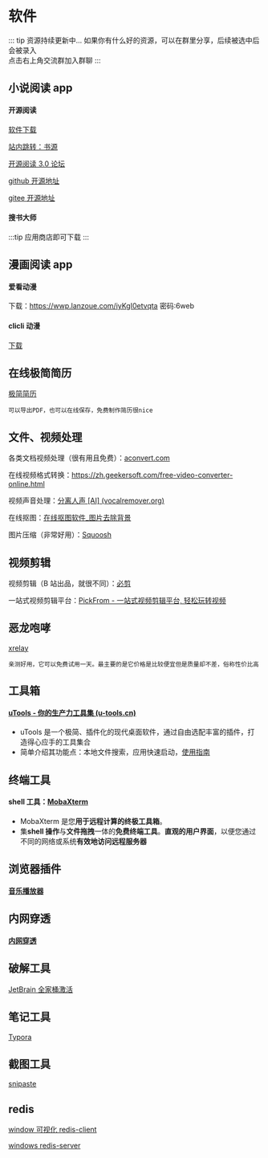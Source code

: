 # 软件

::: tip 资源持续更新中...
如果你有什么好的资源，可以在群里分享，后续被选中后会被录入 <br>
点击右上角交流群加入群聊
:::

## 小说阅读 app

#### 开源阅读

[软件下载](https://kunfei.lanzoui.com/b0f810h4b)

[站内跳转：书源](/book/booksource.md#源仓库)

[开源阅读 3.0 论坛](https://www.5yd.cc/thread-38.htm)

[github 开源地址](https://github.com/gedoor/legado)

[gitee 开源地址](https://gitee.com/mirrors/Legado?_from=gitee_search#%E9%98%85%E8%AF%BB30)

#### 搜书大师

:::tip
应用商店即可下载
:::

## 漫画阅读 app

#### 爱看动漫

下载：https://wwp.lanzoue.com/iyKgI0etvqta
密码:6web

#### clicli 动漫

[下载](https://clicli.app/)

## 在线极简简历

[极简简历](https://www.polebrief.com/index)

```
可以导出PDF，也可以在线保存，免费制作简历很nice
```



## 文件、视频处理

各类文档视频处理（很有用且免费）：[aconvert.com](https://www.aconvert.com/)

在线视频格式转换：https://zh.geekersoft.com/free-video-converter-online.html

视频声音处理：[分离人声 [AI] (vocalremover.org)](https://vocalremover.org/zh/)

在线抠图：[在线抠图软件\_图片去除背景 ](https://www.remove.bg/zh)

图片压缩（非常好用）：[Squoosh](https://squoosh.app/)

## 视频剪辑

视频剪辑（B 站出品，就很不同）：[必剪](https://bcut.drawyoo.com/)

一站式视频剪辑平台：[PickFrom - 一站式视频剪辑平台, 轻松玩转视频](https://zh.pickfrom.net/)

## 恶龙咆哮

<!-- http://laowangvpn.org/ -->

<!-- 完整信息：https://wwp.lanzoue.com/iJoAn0etvwsf

安卓版：https://wwp.lanzoue.com/iwcfg0etvm9g
密码:7a3q

windows 版：https://wwp.lanzoue.com/iYWsX0etviad -->

[xrelay](https://xrelay.net/#/register?code=q8RiaKoF)

```
亲测好用，它可以免费试用一天。最主要的是它价格是比较便宜但是质量却不差，俗称性价比高
```





## 工具箱

#### [uTools - 你的生产力工具集 (u-tools.cn)](https://open.u-tools.cn/199327.html)

- uTools 是一个极简、插件化的现代桌面软件，通过自由选配丰富的插件，打造得心应手的工具集合
- 简单介绍其功能点：本地文件搜索，应用快速启动，[使用指南](https://u.tools/docs/guide/about-uTools.html#utools-%E6%98%AF%E4%BB%80%E4%B9%88)

## 终端工具

#### shell 工具：[MobaXterm](https://mobaxterm.mobatek.net/)

- MobaXterm 是您**用于远程计算的终极工具箱**。
- 集**shell 操作**与**文件拖拽**一体的**免费终端工具**。**直观的用户界面**，以便您通过不同的网络或系统**有效地访问远程服务器**

## 浏览器插件

#### [音乐播放器](https://listen1.github.io/listen1/)

## 内网穿透

#### [内网穿透](https://www.i996.me/)

## 破解工具

[JetBrain 全家桶激活](https://idea.medeming.com/1172.html)

## 笔记工具

[Typora](https://typoraio.cn/releases/all)

## 截图工具

[snipaste](https://www.snipaste.com/)

## redis

[window 可视化 redis-client](https://github.com/qishibo/AnotherRedisDesktopManager/releases)

[windows redis-server](https://github.com/MicrosoftArchive/redis/releases)
